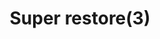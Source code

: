---
layout: item
title: Super restore(3)
item-id: 3026
datatable: true
id: 3026
name: "Super restore(3)"
members: true
lowalch: 96
highalch: 144
examine: "3 doses of super restore potion."
monsters:
  - id: 3129
    name: "K'ril Tsutsaroth"
    members: true
    combat_level: 650
    wiki_url: "https://oldschool.runescape.wiki/w/K'ril_Tsutsaroth"
    drops:
      - quantity: "3"
        rarity: 0.06299212598425197
    image: "https://oldschool.runescape.wiki/images/2/2f/K%27ril_Tsutsaroth.png?d22a3"
  - id: 8615
    name: "Alchemical Hydra"
    members: true
    combat_level: 426
    wiki_url: "https://oldschool.runescape.wiki/w/Alchemical_Hydra#Five_heads"
    drops:
      - quantity: "2"
        rarity: 0.06930693069306931
    image: "https://oldschool.runescape.wiki/images/thumb/a/a3/Alchemical_Hydra.png/1200px-Alchemical_Hydra.png?925dd"
---